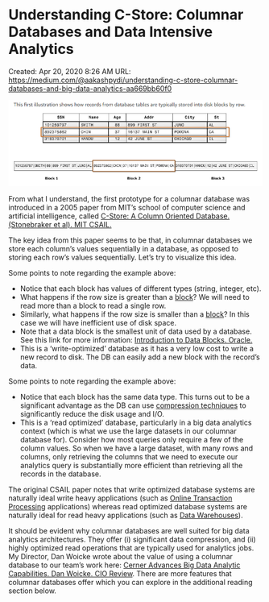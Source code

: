 # Understanding C-Store: Columnar Databases and Data Intensive Analytics

Created: Apr 20, 2020 8:26 AM
URL: https://medium.com/@aakashpydi/understanding-c-store-columnar-databases-and-big-data-analytics-aa669bb60f0

![1*xNYKI1azVyfzhXB-cIvKUw.png](Understanding%20C-Store%20Columnar%20Databases%20and%20Data%20%206ec9d29f6a4d493f941504b7069b76f7/1xNYKI1azVyfzhXB-cIvKUw.png)

From what I understand, the first prototype for a columnar database was introduced in a 2005 paper from MIT’s school of computer science and artificial intelligence, called [C-Store: A Column Oriented Database. (Stonebraker et al). MIT CSAIL.](http://db.csail.mit.edu/projects/cstore/vldb.pdf)

The key idea from this paper seems to be that, in columnar databases we store each column’s values sequentially in a database, as opposed to storing each row’s values sequentially. Let’s try to visualize this idea.

Some points to note regarding the example above:

- Notice that each block has values of different types (string, integer, etc).
- What happens if the row size is greater than a [block](https://docs.oracle.com/cd/B19306_01/server.102/b14220/logical.htm)? We will need to read more than a block to read a single row.
- Similarly, what happens if the row size is smaller than a [block](https://docs.oracle.com/cd/B19306_01/server.102/b14220/logical.htm)? In this case we will have inefficient use of disk space.
- Note that a data block is the smallest unit of data used by a database. See this link for more information: [Introduction to Data Blocks. Oracle.](https://docs.oracle.com/cd/B19306_01/server.102/b14220/logical.htm)
- This is a ‘write-optimized’ database as it has a very low cost to write a new record to disk. The DB can easily add a new block with the record’s data.

Some points to note regarding the example above:

- Notice that each block has the same data type. This turns out to be a significant advantage as the DB can use [compression techniques](http://db.csail.mit.edu/projects/cstore/abadisigmod06.pdf) to significantly reduce the disk usage and I/O.
- This is a ‘read optimized’ database, particularly in a big data analytics context (which is what we use the large datasets in our columnar database for). Consider how most queries only require a few of the column values. So when we have a large dataset, with many rows and columns, only retrieving the columns that we need to execute our analytics query is substantially more efficient than retrieving all the records in the database.

The original CSAIL paper notes that write optimized database systems are naturally ideal write heavy applications (such as [Online Transaction Processing](https://docs.microsoft.com/en-us/azure/architecture/data-guide/relational-data/online-transaction-processing) applications) whereas read optimized database systems are naturally ideal for read heavy applications (such as [Data Warehouses](https://aws.amazon.com/data-warehouse/)).

It should be evident why columnar databases are well suited for big data analytics architectures. They offer (i) significant data compression, and (ii) highly optimized read operations that are typically used for analytics jobs. My Director, Dan Woicke wrote about the value of using a columnar database to our team’s work here: [Cerner Advances Big Data Analytic Capabilities. Dan Woicke. CIO Review](https://hp.cioreview.com/cxoinsight/cerner-advances-big-data-analytic-capabilities-nid-11200-cid-59.html). There are more features that columnar databases offer which you can explore in the additional reading section below.